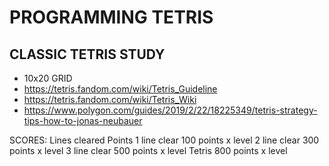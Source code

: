 # PROGRAMMING TETRIS

## CLASSIC TETRIS STUDY
- 10x20 GRID
- https://tetris.fandom.com/wiki/Tetris_Guideline
- https://tetris.fandom.com/wiki/Tetris_Wiki
- https://www.polygon.com/guides/2019/2/22/18225349/tetris-strategy-tips-how-to-jonas-neubauer

SCORES:
Lines cleared	Points
1 line clear	100 points x level
2 line clear	300 points x level
3 line clear	500 points x level
Tetris	        800 points x level